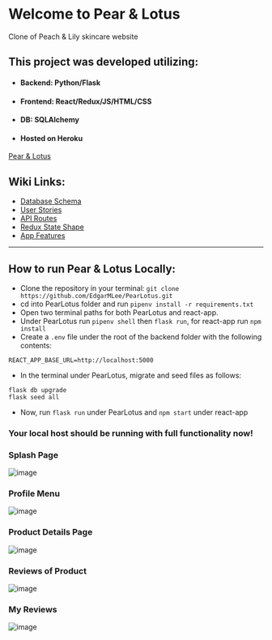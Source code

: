 # Welcome to Pear & Lotus
Clone of Peach & Lily skincare website

## This project was developed utilizing:

* ####  Backend: Python/Flask

* #### Frontend: React/Redux/JS/HTML/CSS

* #### DB: SQLAlchemy

* ####  Hosted on Heroku
[Pear & Lotus](/)

## Wiki Links:

* [Database Schema](https://github.com/EdgarMLee/PearLotus/wiki/DB-Schema)
* [User Stories](https://github.com/EdgarMLee/PearLotus/wiki/User-Stories)
* [API Routes](https://github.com/EdgarMLee/PearLotus/wiki/API-Routes)
* [Redux State Shape](https://github.com/EdgarMLee/PearLotus/wiki/Redux-State-Shape)
* [App Features](https://github.com/EdgarMLee/PearLotus/wiki/App-Features)

***

## How to run Pear & Lotus Locally:
* Clone the repository in your terminal: ```git clone https://github.com/EdgarMLee/PearLotus.git```
* cd into PearLotus folder and run ```pipenv install -r requirements.txt```
* Open two terminal paths for both PearLotus and react-app.
* Under PearLotus run ```pipenv shell``` then ```flask run```, for react-app run ```npm install```
* Create a ```.env``` file under the root of the backend folder with the following contents:
```
REACT_APP_BASE_URL=http://localhost:5000
```
* In the terminal under PearLotus, migrate and seed files as follows:
```
flask db upgrade
flask seed all
```
* Now, run ```flask run``` under PearLotus and ```npm start``` under react-app

### Your local host should be running with full functionality now!

### Splash Page
![image](https://user-images.githubusercontent.com/101891232/194373296-e1be6861-d934-4c48-9bd7-57aa45d86fb3.png)

### Profile Menu
![image](https://user-images.githubusercontent.com/101891232/194373614-f3cc1bac-09f3-404c-8d2a-74eeed72a14c.png)

### Product Details Page
![image](https://user-images.githubusercontent.com/101891232/194373522-2b5686cf-bed8-4db9-aeff-7c85209afe32.png)

### Reviews of Product
![image](https://user-images.githubusercontent.com/101891232/194373811-a4d538b0-c5fb-4707-9371-016b77f78376.png)

### My Reviews
![image](https://user-images.githubusercontent.com/101891232/194373888-ef770fee-40e9-456c-8e0b-6932d430fa55.png)

